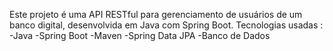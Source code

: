 Este projeto é uma API RESTful para gerenciamento de usuários de um banco digital, desenvolvida em Java com Spring Boot.
Tecnologias usadas :
-Java
-Spring Boot
-Maven
-Spring Data JPA
-Banco de Dados
